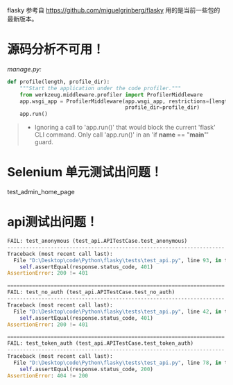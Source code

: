 flasky
参考自  https://github.com/miguelgrinberg/flasky 用的是当前一些包的最新版本。
# 源码分析不可用！
*manage.py:*
```python
def profile(length, profile_dir):
    """Start the application under the code profiler."""
    from werkzeug.middleware.profiler import ProfilerMiddleware
    app.wsgi_app = ProfilerMiddleware(app.wsgi_app, restrictions=[length],
                                      profile_dir=profile_dir)
    app.run()
```
> * Ignoring a call to 'app.run()' that would block the current 'flask' CLI command.
   Only call 'app.run()' in an 'if __name__ == "__main__"' guard.

# Selenium 单元测试出问题！
test_admin_home_page
# api测试出问题！
```python
FAIL: test_anonymous (test_api.APITestCase.test_anonymous)
----------------------------------------------------------------------
Traceback (most recent call last):
  File "D:\Desktop\code\Python\flasky\tests\test_api.py", line 93, in test_anonymous
    self.assertEqual(response.status_code, 401)
AssertionError: 200 != 401

======================================================================
FAIL: test_no_auth (test_api.APITestCase.test_no_auth)
----------------------------------------------------------------------
Traceback (most recent call last):
  File "D:\Desktop\code\Python\flasky\tests\test_api.py", line 42, in test_no_auth
    self.assertEqual(response.status_code, 401)
AssertionError: 200 != 401

======================================================================
FAIL: test_token_auth (test_api.APITestCase.test_token_auth)
----------------------------------------------------------------------
Traceback (most recent call last):
  File "D:\Desktop\code\Python\flasky\tests\test_api.py", line 78, in test_token_auth
    self.assertEqual(response.status_code, 200)
AssertionError: 404 != 200
```

